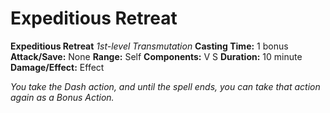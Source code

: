 # Expeditious Retreat

**Expeditious Retreat**
_1st-level Transmutation_
**Casting Time:** 1 bonus
**Attack/Save:** None
**Range:** Self
**Components:** V S
**Duration:** 10 minute
**Damage/Effect:** Effect

*You take the Dash action, and until the spell ends, you can take that action again as a Bonus Action.*